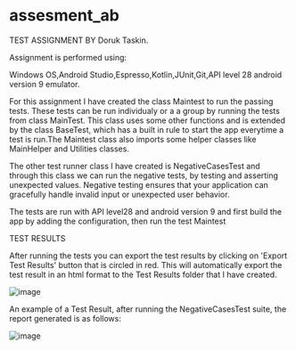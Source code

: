 # assesment_ab
TEST ASSIGNMENT BY Doruk Taskin.

Assignment is performed using:

Windows OS,Android Studio,Espresso,Kotlin,JUnit,Git,API level 28 android version 9 emulator.

For this assignment I have created the class Maintest to run the passing tests. These tests can be run individualy or a a group by running the tests from class MainTest.
This class uses some other functions and is extended by the class BaseTest, which has a built in rule to start the app everytime a test is run.The Maintest class also imports some helper classes like MainHelper and Utilities classes.

The other test runner class I have created is NegativeCasesTest and through this class we can run the negative tests, by testing and asserting unexpected values.
Negative testing ensures that your application can gracefully handle invalid input or unexpected user behavior.

The tests are run with API level28 and android version 9 and first build the app by adding the configuration, then run the test Maintest


TEST RESULTS

After running the tests you can export the test results by clicking on 'Export Test Results' button that is circled in red. This will automatically export
the test result in an html format to the Test Results folder that I have created. 

![image](https://user-images.githubusercontent.com/32645994/141360478-7a9dc2bb-3717-4935-a97c-dc17e82094c4.png)



An example of a Test Result, after running the NegativeCasesTest suite, the report generated is as follows:

![image](https://user-images.githubusercontent.com/32645994/141385763-11197f58-bcef-45a4-b640-fa2289ab9a8b.png)


 

